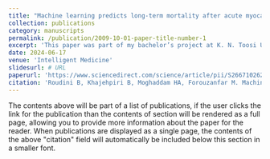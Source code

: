 ```yaml
---
title: "Machine learning predicts long-term mortality after acute myocardial infarction using systolic time intervals and routinely collected clinical data"
collection: publications
category: manuscripts
permalink: /publication/2009-10-01-paper-title-number-1
excerpt: 'This paper was part of my bachelor’s project at K. N. Toosi University of Technology, Tehran, Iran, in conjunction with an internship at the LIVIA Lab, École de technologie supérieure (ETS), Montreal, Canada. The research focused on using machine learning to predict long-term mortality in patients who had experienced acute myocardial infarction (AMI). By incorporating advanced algorithms like random forest, AdaBoost, and XGBoost, along with novel biomarkers such as the brachial pre-ejection period (bPEP) and brachial ejection time (bET), we aimed to improve the accuracy of these predictions. The findings suggest that adding these biomarkers significantly boosted the performance of the models, helping identify high-risk patients for better monitoring and treatment.'
date: 2024-06-17
venue: 'Intelligent Medicine'
slidesurl: # URL
paperurl: 'https://www.sciencedirect.com/science/article/pii/S2667102624000329'
citation: 'Roudini B, Khajehpiri B, Moghaddam HA, Forouzanfar M. Machine learning predicts long-term mortality after acute myocardial infarction using systolic time intervals and routinely collected clinical data. Intelligent Medicine. 2024 Jun 17.'
---
```


The contents above will be part of a list of publications, if the user clicks the link for the publication than the contents of section will be rendered as a full page, allowing you to provide more information about the paper for the reader. When publications are displayed as a single page, the contents of the above "citation" field will automatically be included below this section in a smaller font.
